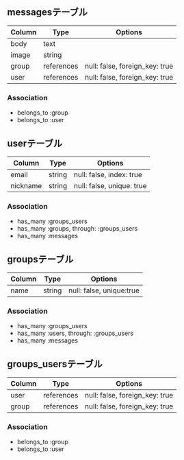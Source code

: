 ## messagesテーブル

|Column|Type|Options|
|------|----|-------|
|body|text||
|image|string||
|group|references|null: false, foreign_key: true|
|user|references|null: false, foreign_key: true|
### Association
- belongs_to :group
- belongs_to :user

## userテーブル

|Column|Type|Options|
|------|----|-------|
|email|string|null: false, index: true|
|nickname|string|null: false, unique: true|
### Association
- has_many :groups_users
- has_many :groups, through: :groups_users
- has_many :messages

## groupsテーブル
|Column|Type|Options|
|------|----|-------|
|name|string|null: false, unique:true|
### Association
- has_many :groups_users
- has_many :users, through: :groups_users
- has_many :messages


## groups_usersテーブル
|Column|Type|Options|
|------|----|-------|
|user|references|null: false, foreign_key: true|
|group|references|null: false, foreign_key: true|

### Association
- belongs_to :group
- belongs_to :user

